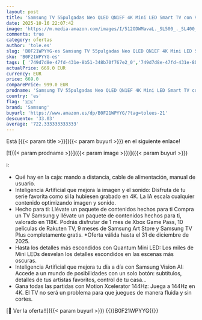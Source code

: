 ```yaml
---
layout: post
title: 'Samsung TV 55pulgadas Neo QLED QN1EF 4K Mini LED Smart TV con Vision AI  Quantum Mini LED y Motion Xcelerator 144Hz'
date: 2025-10-16 22:07:42
image: 'https://m.media-amazon.com/images/I/512ODWMavaL._SL500_._SL400_.jpg'
comments: true
category: ofertas
author: 'tole.es'
slug: 'B0F21WPYYG-es Samsung TV 55pulgadas Neo QLED QN1EF 4K Mini LED Smart TV...'
sku: 'B0F21WPYYG-es'
tags: [ '749d7d8e-47fd-431e-8b51-348b70f767e2_0','749d7d8e-47fd-431e-8b51-348b70f767e2_6901','Arborist Merchandising Root','Electrónica','Self Service','Special Features Stores','TV, vídeo y home cinema','Televisores','Top Brands Tech Selection','Top Brands Tech TVs','samsung','smart','tv','🇪🇸', ]
actualPrice: 669.0 EUR
currency: EUR
price: 669.0
comparePrice: 999.0 EUR
prodname: 'Samsung TV 55pulgadas Neo QLED QN1EF 4K Mini LED Smart TV con Vision AI  Quantum Mini LED y Motion Xcelerator 144Hz'
country: 'es'
flag: '🇪🇸'
brand: 'Samsung'
buyurl: 'https://www.amazon.es/dp/B0F21WPYYG/?tag=tolees-21'
descuento: '33.03'
average: '722.333333333333'
---
```


Está [{{< param title >}}]({{< param buyurl >}}) en el siguiente enlace!

[![{{< param prodname >}}]({{< param image >}})]({{< param buyurl >}})

ℹ️:

- Qué hay en la caja: mando a distancia, cable de alimentación, manual de usuario.
- Inteligencia Artificial que mejora la imagen y el sonido: Disfruta de tu serie favorita como si la hubiesen grabado en 4K. La IA escala cualquier contenido optimizando imagen y sonido.
- Hecho para ti: Llévate un paquete de contenidos hechos para ti Compra un TV Samsung y llévate un paquete de contenidos hechos para ti, valorado en 118€. Podrás disfrutar de 1 mes de Xbox Game Pass, 10 películas de Rakuten TV, 9 meses de Samsung Art Store y Samsung TV Plus completamente gratis. *Oferta válida hasta el 31 de diciembre de 2025.
- Hasta los detalles más escondidos con Quantum Mini LED: Los miles de Mini LEDs desvelan los detalles escondidos en las escenas más oscuras.
- Inteligencia Artificial que mejora tu día a día con Samsung Vision AI: Accede a un mundo de posibilidades con un solo botón: subtítulos, detalles de tus artistas favoritos, control de tu casa…
- Gana todas las partidas con Motion Xcelerator 144Hz: Juega a 144Hz en 4K. El TV no será un problema para que juegues de manera fluida y sin cortes.

[🛒 Ver la oferta!!]({{< param buyurl >}})
{{<world>}}B0F21WPYYG{{</world>}}
